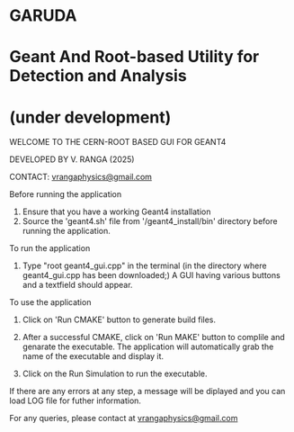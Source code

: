 # GARUDA 
# Geant And Root-based Utility for Detection and Analysis
# (under development)
WELCOME TO THE CERN-ROOT BASED GUI FOR GEANT4

DEVELOPED BY V. RANGA (2025)

CONTACT: vrangaphysics@gmail.com

Before running the application
1. Ensure that you have a working Geant4 installation 
2. Source the 'geant4.sh' file from '/geant4_install/bin' directory before running the application.

To run the application
1. Type "root geant4_gui.cpp" in the terminal (in the directory where geant4_gui.cpp has been downloaded;)
   A GUI having various buttons and a textfield should appear.

To use the application
1. Click on 'Run CMAKE' button to generate build files.

2. After a successful CMAKE, click on 'Run MAKE' button to complile and genarate the executable.
   The application will automatically grab the name of the executable and display it.

3. Click on the Run Simulation to run the executable.

If there are any errors at any step, a message will be diplayed and you can load LOG file for futher information.

For any queries, please contact at vrangaphysics@gmail.com
